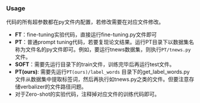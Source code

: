 ### Usage

代码的所有超参数都在py文件内配置，若修改需要在对应文件修改。

- **FT**：fine-tuning实验代码，直接运行fine-tuning.py文件即可
- **PT**：普通prompt tuning代码，若要复现论文结果。运行PT目录下以数据集名称为文件名的py文件即可。例如，要运行tnews数据集，则执行`PT/tnews.py`文件。
- **SOFT**：需要先运行目录下的train文件，训练完毕后再运行test文件。
- **PT(ours)**: 需要先运行`PT(ours)/label_words` 目录下的get_label_words.py文件从数据集中提取标签词，然后再执行如tnews.py之类的文件。但要注意存储verbalizer的文件路径问题。
- 对于Zero-shot的实验代码，注释掉对应文件的训练代码即可。